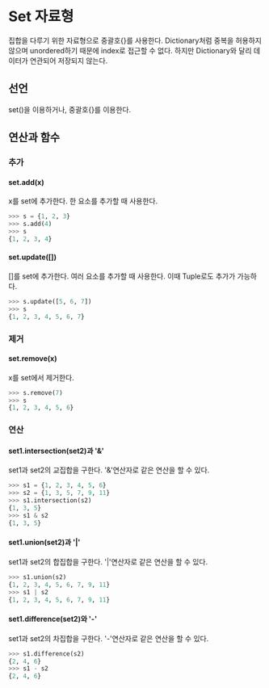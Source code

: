 # Set 자료형
집합을 다루기 위한 자료형으로 중괄호{}를 사용한다. Dictionary처럼 중복을 허용하지 않으며 unordered하기 때문에 index로 접근할 수 없다. 하지만 Dictionary와 달리 데이터가 연관되어 저장되지 않는다.

## 선언
set()을 이용하거나, 중괄호{}를 이용한다.

## 연산과 함수
### 추가
#### set.add(x)
x를 set에 추가한다. 한 요소를 추가할 때 사용한다.
```python
>>> s = {1, 2, 3}
>>> s.add(4)
>>> s
{1, 2, 3, 4}
```
#### set.update([])
[]를 set에 추가한다. 여러 요소를 추가할 때 사용한다. 이때 Tuple로도 추가가 가능하다.
```python
>>> s.update([5, 6, 7])
>>> s
{1, 2, 3, 4, 5, 6, 7}
```
### 제거
#### set.remove(x)
x를 set에서 제거한다.
```python
>>> s.remove(7)
>>> s
{1, 2, 3, 4, 5, 6}
```
### 연산
#### set1.intersection(set2)과 '&'
set1과 set2의 교집합을 구한다. '&'연산자로 같은 연산을 할 수 있다.
```python
>>> s1 = {1, 2, 3, 4, 5, 6}
>>> s2 = {1, 3, 5, 7, 9, 11}
>>> s1.intersection(s2)
{1, 3, 5}
>>> s1 & s2
{1, 3, 5}
```
#### set1.union(set2)과 '|'
set1과 set2의 합집합을 구한다. '|'연산자로 같은 연산을 할 수 있다.
```python
>>> s1.union(s2)
{1, 2, 3, 4, 5, 6, 7, 9, 11}
>>> s1 | s2
{1, 2, 3, 4, 5, 6, 7, 9, 11}
```
#### set1.difference(set2)와 '-'
set1과 set2의 차집합을 구한다. '-'연산자로 같은 연산을 할 수 있다.
```python
>>> s1.difference(s2)
{2, 4, 6}
>>> s1 - s2
{2, 4, 6}
```